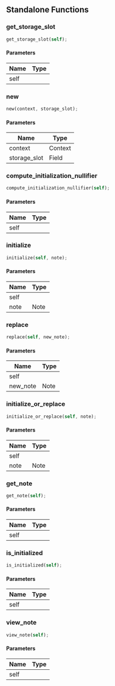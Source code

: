 ## Standalone Functions

### get_storage_slot

```rust
get_storage_slot(self);
```

#### Parameters
| Name | Type |
| --- | --- |
| self |  |

### new

```rust
new(context, storage_slot);
```

#### Parameters
| Name | Type |
| --- | --- |
| context | Context |
| storage_slot | Field |

### compute_initialization_nullifier

```rust
compute_initialization_nullifier(self);
```

#### Parameters
| Name | Type |
| --- | --- |
| self |  |

### initialize

```rust
initialize(self, note);
```

#### Parameters
| Name | Type |
| --- | --- |
| self |  |
| note | Note |

### replace

```rust
replace(self, new_note);
```

#### Parameters
| Name | Type |
| --- | --- |
| self |  |
| new_note | Note |

### initialize_or_replace

```rust
initialize_or_replace(self, note);
```

#### Parameters
| Name | Type |
| --- | --- |
| self |  |
| note | Note |

### get_note

```rust
get_note(self);
```

#### Parameters
| Name | Type |
| --- | --- |
| self |  |

### is_initialized

```rust
is_initialized(self);
```

#### Parameters
| Name | Type |
| --- | --- |
| self |  |

### view_note

```rust
view_note(self);
```

#### Parameters
| Name | Type |
| --- | --- |
| self |  |


